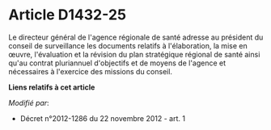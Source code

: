 # Article D1432-25

Le directeur général de l'agence régionale de santé adresse au président du conseil de surveillance les documents relatifs à
l'élaboration, la mise en œuvre, l'évaluation et la révision du plan stratégique régional de santé ainsi qu'au contrat
pluriannuel d'objectifs et de moyens de l'agence et nécessaires à l'exercice des missions du conseil.

**Liens relatifs à cet article**

_Modifié par_:

  - Décret n°2012-1286 du 22 novembre 2012 - art. 1
